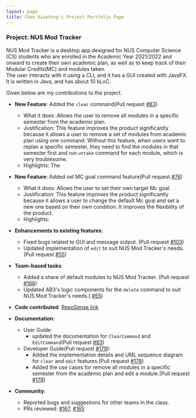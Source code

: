 ```yaml
---
layout: page
title: Chen Xiaotong's Project Portfolio Page
---
```


### Project: NUS Mod Tracker

NUS Mod Tracker is a desktop app designed for NUS Computer Science (CS) students who are enrolled in the Academic Year 2021/2022 and onward to create their own academic plan, as well as to keep track of their Modular Credits(MC) and modules taken.
<br>
The user interacts with it using a CLI, and it has a GUI created with JavaFX. It is written in Java, and has about 10 kLoC.

Given below are my contributions to the project.

* **New Feature**: Added the `clear` command(Pull request [#83](https://github.com/AY2122S1-CS2103T-W17-2/tp/pull/83))
    * What it does: Allows the user to remove all modules in a specific semester from the academic plan.
    * Justification: This feature improves the product significantly because it allows a user to remove a set of modules from academic plan using one command. Without this feature, when users want to replan a specific semester, they need to find the modules in that semester first and run `untake` command for each module, which is very troublesome. 
    * Highlights: The 
* **New Feature**: Added set MC goal command feature(Pull request [#76](https://github.com/AY2122S1-CS2103T-W17-2/tp/pull/76))
    * What it does: Allows the user to set their own target Mc goal.
    * Justification: This feature improves the product significantly because it allows a user to change the default Mc goal and set a new one based on their own condition. It improves the flexibility of the product.
    * Highlights:  

* **Enhancements to existing features**:
  * Fixed bugs related to GUI and message output. (Pull request [#103](https://github.com/AY2122S1-CS2103T-W17-2/tp/pull/103))
  * Updated implementation of `edit` to suit NUS Mod Tracker's needs. (Pull request [#55](https://github.com/AY2122S1-CS2103T-W17-2/tp/pull/55))

* **Team-based tasks**:
  * Added a share of default modules to NUS Mod Tracker. (Pull request [\#166](https://github.com/AY2122S1-CS2103T-W17-2/tp/pull/166))
  * Updated AB3's logic components for the `delete` command to suit NUS Mod Tracker's needs.( [\#55](https://github.com/AY2122S1-CS2103T-W17-2/tp/pull/55))
  
* **Code contributed**: [RepoSense link](https://nus-cs2103-ay2122s1.github.io/tp-dashboard/?search=&sort=groupTitle&sortWithin=title&since=2021-09-17&timeframe=commit&mergegroup=&groupSelect=groupByRepos&breakdown=false&tabOpen=true&tabType=authorship&tabAuthor=LuoZhijie-tom&tabRepo=AY2122S1-CS2103T-W17-2%2Ftp%5Bmaster%5D&authorshipIsMergeGroup=false&authorshipFileTypes=docs~functional-code~test-code~other&authorshipIsBinaryFileTypeChecked=false)

* **Documentation**:
  * User Guide:
    * updated the documentation for `ClearCommand` and `EditCommand`(Pull request [#83](https://github.com/AY2122S1-CS2103T-W17-2/tp/pull/83))
  * Developer Guide(Pull request [#179](https://github.com/AY2122S1-CS2103T-W17-2/tp/pull/179)):
    * Added the implementation details and UML sequence diagram for `clear` and `edit` features.(Pull request [#178](https://github.com/AY2122S1-CS2103T-W17-2/tp/pull/178))
    * Added the use cases for remove all modules in a specific semester from the academic plan and edit a module.(Pull request [#178](https://github.com/AY2122S1-CS2103T-W17-2/tp/pull/178))

* **Community**:
  * Reported bugs and suggestions for other teams in the class.
  * PRs reviewed: [\#167](https://github.com/AY2122S1-CS2103T-W17-2/tp/pull/167), [\#165](https://github.com/AY2122S1-CS2103T-W17-2/tp/pull/165)
